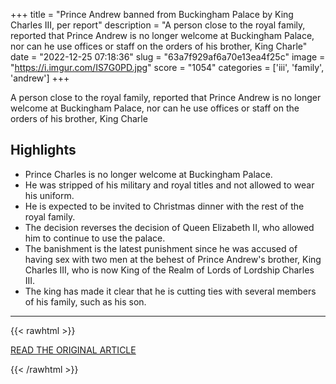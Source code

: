 +++
title = "Prince Andrew banned from Buckingham Palace by King Charles III, per report"
description = "A person close to the royal family, reported that Prince Andrew is no longer welcome at Buckingham Palace, nor can he use offices or staff on the orders of his brother, King Charle"
date = "2022-12-25 07:18:36"
slug = "63a7f929af6a70e13ea4f25c"
image = "https://i.imgur.com/IS7G0PD.jpg"
score = "1054"
categories = ['iii', 'family', 'andrew']
+++

A person close to the royal family, reported that Prince Andrew is no longer welcome at Buckingham Palace, nor can he use offices or staff on the orders of his brother, King Charle

## Highlights

- Prince Charles is no longer welcome at Buckingham Palace.
- He was stripped of his military and royal titles and not allowed to wear his uniform.
- He is expected to be invited to Christmas dinner with the rest of the royal family.
- The decision reverses the decision of Queen Elizabeth II, who allowed him to continue to use the palace.
- The banishment is the latest punishment since he was accused of having sex with two men at the behest of Prince Andrew's brother, King Charles III, who is now King of the Realm of Lords of Lordship Charles III.
- The king has made it clear that he is cutting ties with several members of his family, such as his son.

---

{{< rawhtml >}}
  <p class="article-category">
    <a target="_blank" href="https://www.marca.com/en/lifestyle/uk-news/2022/12/24/63a69b2922601d61798b4599.html">READ THE ORIGINAL ARTICLE</a>
  </p>
{{< /rawhtml >}}
